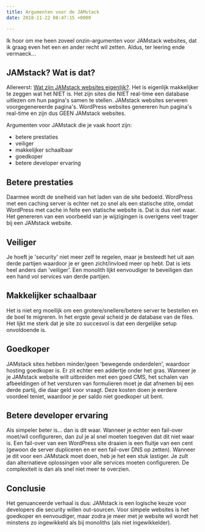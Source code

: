 ```yaml
---
title: Argumenten voor de JAMstack
date: 2018-11-22 08:47:15 +0000

---
```

Ik hoor om me heen zoveel onzin-argumenten voor JAMstack websites, dat ik graag even het een en ander recht wil zetten. Aldus, ter leering ende vermaeck...

## JAMstack? Wat is dat?

Allereerst: [Wat zijn JAMstack websites eigenlijk?](https://jamstack.org/ "https://jamstack.org/"). Het is eigenlijk makkelijker te zeggen wat het NIET is. Het zijn sites die NIET real-time een database uitlezen om hun pagina's samen te stellen. JAMstack websites serveren voorgegenereerde pagina's. WordPress websites genereren hun pagina's real-time en zijn dus GEEN JAMstack websites. 

Argumenten voor JAMstack die je vaak hoort zijn:

* betere prestaties
* veiliger
* makkelijker schaalbaar
* goedkoper
* betere developer ervaring

## Betere prestaties

Daarmee wordt de snelheid van het laden van de site bedoeld. WordPress met een caching server is echter net zo snel als een statische stite, omdat WordPress met cache in feite een statische website is. Dat is dus niet waar. Het genereren van een voorbeeld van je wijzigingen is overigens veel trager bij een JAMstack website.

## Veiliger

Je hoeft je 'security' niet meer zelf te regelen, maar je besteedt het uit aan derde partijen waardoor je er geen zicht/invloed meer op hebt. Dat is iets heel anders dan 'veiliger'. Een monolith lijkt eenvoudiger te beveiligen dan een hand vol services van derde partijen.

## Makkelijker schaalbaar

Het is niet erg moeilijk om een grotere/snellere/betere server te bestellen en de boel te migreren. In het ergste geval scheid je de database van de files. Het lijkt me sterk dat je site zo succesvol is dat een dergelijke setup onvoldoende is.

## Goedkoper

JAMstack sites hebben minder/geen 'bewegende onderdelen', waardoor hosting goedkoper is. Er zit echter een addertje onder het gras. Wanneer je je JAMstack website wilt uitbreiden met een goed CMS, het schalen van afbeeldingen of het versturen van formulieren moet je dat afnemen bij een derde partij, die daar geld voor vraagt. Deze kosten doen je eerdere voordeel teniet, waardoor je per saldo niet goedkoper uit bent.

## Betere developer ervaring

Als simpeler beter is... dan is dit waar. Wanneer je echter een fail-over moet/wil configureren, dan zul je al snel moeten toegeven dat dit niet waar is. Een fail-over van een WordPress site draaien is een fluitje van een cent (gewoon de server dupliceren en er een fail-over DNS op zetten). Wanneer je dit voor een JAMstack moet doen, heb je het een stuk lastiger. Je zult dan alternatieve oplossingen voor alle services moeten configureren. De complexiteit is dan als snel niet meer te overzien.

## Conclusie

Het genuanceerde verhaal is dus: JAMstack is een logische keuze voor developers die security willen out-sourcen. Voor simpele websites is het goedkoper en eenvoudiger, maar zodra je meer met je website wil wordt het minstens zo ingewikkeld als bij monoliths (als niet ingewikkelder).